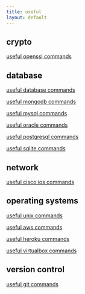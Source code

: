```yaml
---
title: useful
layout: default
---
```


crypto
------

[useful openssl commands](useful_openssl_commands.html)

database
--------

[useful database commands](useful_database_commands.html)

[useful mongodb commands](useful_mongodb_commands.html)

[useful mysql commands](useful_mysql_commands.html)

[useful oracle commands](useful_oracle_commands.html)

[useful postgresql commands](useful_postgresql_commands.html)

[useful sqlite commands](useful_sqlite_commands.html)

network
-------

[useful cisco ios commands](useful_ciscoios_commands.html)

operating systems
-----------------

[useful unix commands](useful_unix_commands.html)

[useful aws commands](useful_aws_commands.html)

[useful heroku commands](useful_heroku_commands.html)

[useful virtualbox commands](useful_virtualbox_commands.html)

version control
---------------

[useful git commands](useful_git_commands.html)
